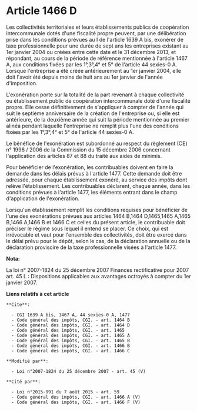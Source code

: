 # Article 1466 D

Les collectivités territoriales et leurs établissements publics de coopération intercommunale dotés d'une fiscalité propre
peuvent, par une délibération prise dans les conditions prévues au I de l'article 1639 A bis, exonérer de taxe
professionnelle pour une durée de sept ans les entreprises existant au 1er janvier 2004 ou créées entre cette date et le 31
décembre 2013, et répondant, au cours de la période de référence mentionnée à l'article 1467 A, aux conditions fixées par les
1°,3°,4° et 5° de l'article 44 sexies-0 A. Lorsque l'entreprise a été créée antérieurement au 1er janvier 2004, elle doit
l'avoir été depuis moins de huit ans au 1er janvier de l'année d'imposition.

L'exonération porte sur la totalité de la part revenant à chaque collectivité ou établissement public de coopération
intercommunale doté d'une fiscalité propre. Elle cesse définitivement de s'appliquer à compter de l'année qui suit le
septième anniversaire de la création de l'entreprise ou, si elle est antérieure, de la deuxième année qui suit la période
mentionnée au premier alinéa pendant laquelle l'entreprise ne remplit plus l'une des conditions fixées par les 1°,3°,4° et 5°
de l'article 44 sexies-0 A. 

Le bénéfice de l'exonération est subordonné au respect du règlement (CE) n° 1998 / 2006 de la Commission du 15 décembre 2006
concernant l'application des articles 87 et 88 du traité aux aides de minimis. 

Pour bénéficier de l'exonération, les contribuables doivent en faire la demande dans les délais prévus à l'article 1477.
Cette demande doit être adressée, pour chaque établissement exonéré, au service des impôts dont relève l'établissement. Les
contribuables déclarent, chaque année, dans les conditions prévues à l'article 1477, les éléments entrant dans le champ
d'application de l'exonération. 

Lorsqu'un établissement remplit les conditions requises pour bénéficier de l'une des exonérations prévues aux articles 1464
B,1464 D,1465,1465 A,1465 B,1466 A,1466 B et 1466 C et celles du présent article, le contribuable doit préciser le régime
sous lequel il entend se placer. Ce choix, qui est irrévocable et vaut pour l'ensemble des collectivités, doit être exercé
dans le délai prévu pour le dépôt, selon le cas, de la déclaration annuelle ou de la déclaration provisoire de la taxe
professionnelle visées à l'article 1477.

**Nota:**

La loi n° 2007-1824 du 25 décembre 2007 Finances rectificative pour 2007 art. 45 L : Dispositions applicables aux avantages
octroyés à compter du 1er janvier 2007.

**Liens relatifs à cet article**

	**Cite**:

	  - CGI 1639 A bis, 1467 A, 44 sexies-0 A, 1477
	  - Code général des impôts, CGI. - art. 1464 B
	  - Code général des impôts, CGI. - art. 1464 D
	  - Code général des impôts, CGI. - art. 1465
	  - Code général des impôts, CGI. - art. 1465 A
	  - Code général des impôts, CGI. - art. 1465 B
	  - Code général des impôts, CGI. - art. 1466 B
	  - Code général des impôts, CGI. - art. 1466 C

	**Modifié par**:

	  - Loi n°2007-1824 du 25 décembre 2007 - art. 45 (V)

	**Cité par**:

	  - Loi n°2015-991 du 7 août 2015 - art. 59
	  - Code général des impôts, CGI. - art. 1466 A (V)
	  - Code général des impôts, CGI. - art. 1466 F (V)
